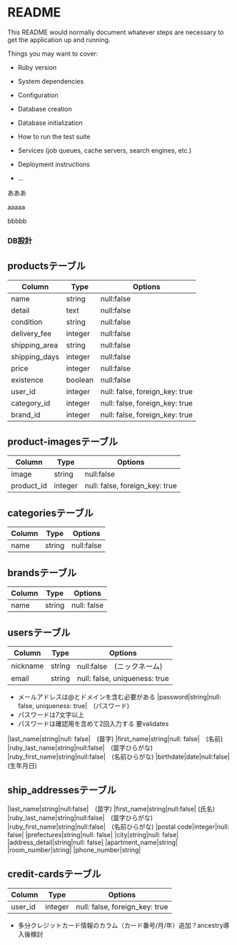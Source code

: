 # README

This README would normally document whatever steps are necessary to get the
application up and running.

Things you may want to cover:

* Ruby version

* System dependencies

* Configuration

* Database creation

* Database initialization

* How to run the test suite

* Services (job queues, cache servers, search engines, etc.)

* Deployment instructions

* ...

あああ

aaaaa

bbbbb


### DB設計


## productsテーブル
|Column|Type|Options|
|------|----|-------|
|name|string|null:false|　（商品名）
|detail|text|null:false|　（商品説明）
|condition|string|null:false|　（商品の状態）
|delivery_fee|integer|null:false|　（配送料）
|shipping_area|string|null:false|　（発送元）
|shipping_days|integer|null:false| 　（発送までの日数）
|price|integer|null:false|　（価格）
|existence|boolean|null:false| (商品が購入済みかどうか）
|user_id|integer|null: false, foreign_key: true|
|category_id|integer|null: false, foreign_key: true|
|brand_id|integer|null: false, foreign_key: true|


## product-imagesテーブル
|Column|Type|Options|
|------|----|-------|
|image|string|null:false|
|product_id|integer|null: false, foreign_key: true|


## categoriesテーブル
|Column|Type|Options|
|------|----|-------|
|name|string|null:false|



## brandsテーブル
|Column|Type|Options|
|------|----|-------|
|name|string|null: false|


## usersテーブル
|Column|Type|Options|
|------|----|-------|
|nickname|string|null:false　(ニックネーム)
|email|string|null: false, uniqueness: true|　(メール)
  - メールアドレスは@とドメインを含む必要がある
|password|string|null: false, uniqueness: true|　(パスワード)
  - パスワードは7文字以上
  - パスワードは確認用を含めて2回入力する
   要validates

|last_name|string|null: false|　(苗字)
|first_name|string|null: false|　(名前)
|ruby_last_name|string|null:false|　(苗字ひらがな)
|ruby_first_name|string|null:false|　(名前ひらがな)
|birthdate|date|null:false|　(生年月日)


## ship_addressesテーブル
|last_name|string|null:false|　(苗字)
|first_name|string|null:false| (氏名)
|ruby_last_name|string|null:false|　(苗字ひらがな)
|ruby_first_name|string|null:false|　(名前ひらがな)
|postal code|integer|null: false| 
|prefectures|string|null: false|
|city|string|null: false|
|address_detail|string|null: false|
|apartment_name|string|
|room_number|string|
|phone_number|string|


## credit-cardsテーブル
|Column|Type|Options|
|------|----|-------|
|user_id|integer|null: false, foreign_key: true|
- 多分クレジットカード情報のカラム（カード番号/月/年）追加？ancestry導入後検討